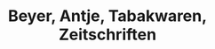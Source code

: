 ---
title: "Beyer, Antje, Tabakwaren, Zeitschriften"
url: /berlin/beyer-antje-tabakwaren-zeitschriften/
shop: Kiosk
---